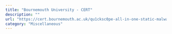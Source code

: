 ```yaml
---
title: "Bournemouth University - CERT"
description: ""
url: "https://cert.bournemouth.ac.uk/qu1cksc0pe-all-in-one-static-malware-analysis-tool/"
category: "Miscellaneous"
---
```

